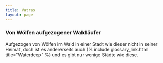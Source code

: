 ```yaml
---
title: Vatras
layout: page
---
```


### Von Wölfen aufgezogener Waldläufer

Aufgezogen von Wölfen im Wald in einer Stadt wie dieser nicht in seiner
Heimat, doch ist es andererseits auch {% include glossary_link.html title="Waterdeep" %} und es gibt nur wenige Städte wie diese.

<!-- more -->

